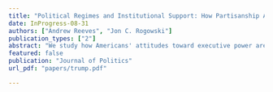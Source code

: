 ```yaml
---
title: "Political Regimes and Institutional Support: How Partisanship Affects Attitudes toward Presidential Power"
date: InProgress-08-31
authors: ["Andrew Reeves", "Jon C. Rogowski"]
publication_types: ["2"]
abstract: "We study how Americans' attitudes toward executive power are affected by their partisan alignment with the president currently in office. One perspective posits that an individual's views about presidential power depend on whether a copartisan president holds office. Another perspective suggests that attitudes about executive power are stable across time and insulated from short-term political forces. We adjudicate between these arguments with panel data from a national probability sample conducted during the transition between the Obama and Trump presidencies. We establish two primary findings. First, large majorities of Americans report stable attitudes about executive power regardless of the president currently in office. Second, among respondents who reported different attitudes toward executive power as the presidency changed from Obama to Trump, they did so in ways that reflected their partisan identification. In an era of ascendant partisanship, Americans' attitudes toward executive power are surprisingly similar and stable across party lines."
featured: false
publication: "Journal of Politics"
url_pdf: "papers/trump.pdf"

---
```


